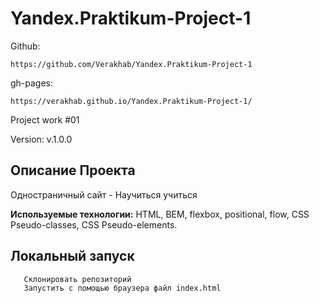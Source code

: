 # Yandex.Praktikum-Project-1

Github:
```
https://github.com/Verakhab/Yandex.Praktikum-Project-1
```

gh-pages:
```
https://verakhab.github.io/Yandex.Praktikum-Project-1/
```
Project work #01

Version: v.1.0.0

## Описание Проекта

Одностраничный сайт - Научиться учиться

__Используемые технологии:__ HTML, BEM, flexbox, positional, flow, CSS Pseudo-classes, CSS Pseudo-elements.

## Локальный запуск
  ```
     Склонировать репозиторий
     Запустить с помощью браузера файл index.html
  ```
